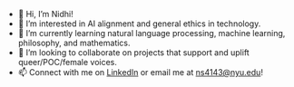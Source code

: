- 👋 Hi, I’m Nidhi! 
- 👀 I’m interested in AI alignment and general ethics in technology. 
- 🌱 I’m currently learning natural language processing, machine learning, philosophy, and mathematics. 
- 💞️ I’m looking to collaborate on projects that support and uplift queer/POC/female voices. 
- 📫 Connect with me on [LinkedIn](http://linkedin.com/in/nidhi-sinha-022320a8) or email me at ns4143@nyu.edu!  

<!---
nidhisinha11/nidhisinha11 is a ✨ special ✨ repository because its `README.md` (this file) appears on your GitHub profile.
You can click the Preview link to take a look at your changes.
--->
